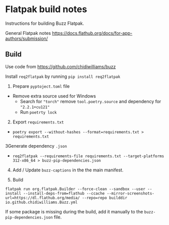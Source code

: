 # Flatpak build notes

Instructions for building Buzz Flatpak. 

General Flatpak notes https://docs.flathub.org/docs/for-app-authors/submission/

## Build

Use code from https://github.com/chidiwilliams/buzz

Install `req2flatpak` by running `pip install req2flatpak`

1. Prepare `pyptoject.toml` file
- Remove extra source used for Windows
  - Search for `"torch"` remove `tool.poetry.source` and dependency for `"2.2.1+cu121"`
  - Run `poetrty lock`

2. Export `requirements.txt`
- `poetry export --without-hashes --format=requirements.txt > requirements.txt`

3Generate dependency `.json`
- `req2flatpak --requirements-file requirements.txt --target-platforms 312-x86_64 > buzz-pip-dependencies.json`

4. Add / Update `buzz-captions` in the the main manifest. 

5. Build
```commandline
flatpak run org.flatpak.Builder --force-clean --sandbox --user --install --install-deps-from=flathub --ccache --mirror-screenshots-url=https://dl.flathub.org/media/ --repo=repo builddir io.github.chidiwilliams.Buzz.yml
```

If some package is missing during the build, add it manually to the `buzz-pip-dependencies.json` file.

